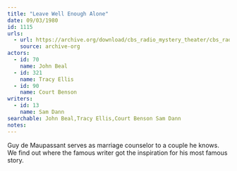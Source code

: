 ```yaml
---
title: "Leave Well Enough Alone"
date: 09/03/1980
id: 1115
urls: 
  - url: https://archive.org/download/cbs_radio_mystery_theater/cbs_radio_mystery_theater-1101-1150.zip/cbs_radio_mystery_theater-1101-1150%2Fcbsrmt_1115_leave_well_enough_alone.mp3
    source: archive-org
actors:  
  - id: 70
    name: John Beal  
  - id: 321
    name: Tracy Ellis  
  - id: 90
    name: Court Benson
writers:  
  - id: 13
    name: Sam Dann
searchable: John Beal,Tracy Ellis,Court Benson Sam Dann
notes:  
---
```

Guy de Maupassant serves as marriage counselor to a couple he knows. We find out where the famous writer got the inspiration for his most famous story.